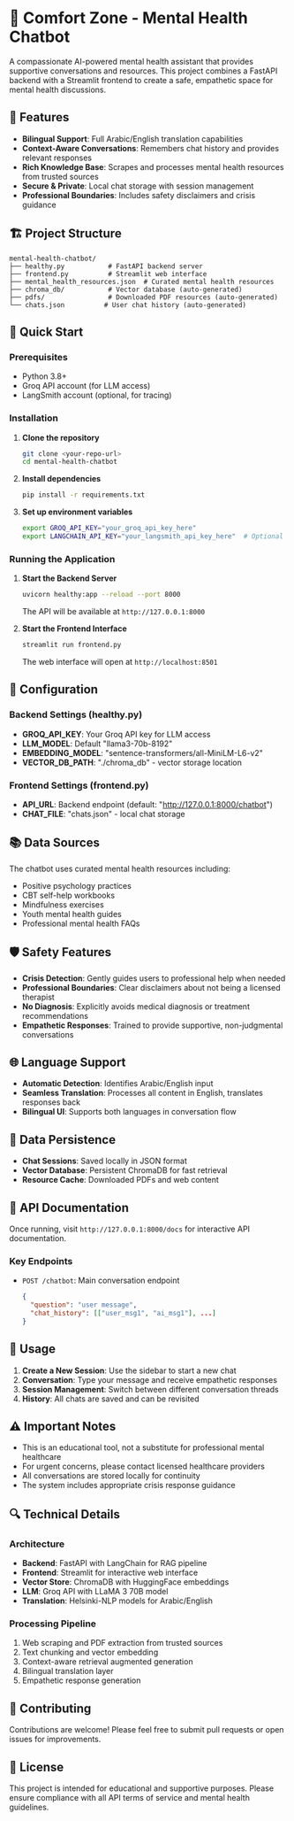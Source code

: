 # 🤗 Comfort Zone - Mental Health Chatbot

A compassionate AI-powered mental health assistant that provides supportive conversations and resources. This project combines a FastAPI backend with a Streamlit frontend to create a safe, empathetic space for mental health discussions.

## 🌟 Features

- **Bilingual Support**: Full Arabic/English translation capabilities
- **Context-Aware Conversations**: Remembers chat history and provides relevant responses
- **Rich Knowledge Base**: Scrapes and processes mental health resources from trusted sources
- **Secure & Private**: Local chat storage with session management
- **Professional Boundaries**: Includes safety disclaimers and crisis guidance

## 🏗️ Project Structure

```
mental-health-chatbot/
├── healthy.py           # FastAPI backend server
├── frontend.py          # Streamlit web interface
├── mental_health_resources.json  # Curated mental health resources
├── chroma_db/           # Vector database (auto-generated)
├── pdfs/                # Downloaded PDF resources (auto-generated)
└── chats.json          # User chat history (auto-generated)
```

## 🚀 Quick Start

### Prerequisites

- Python 3.8+
- Groq API account (for LLM access)
- LangSmith account (optional, for tracing)

### Installation

1. **Clone the repository**
   ```bash
   git clone <your-repo-url>
   cd mental-health-chatbot
   ```

2. **Install dependencies**
   ```bash
   pip install -r requirements.txt
   ```

3. **Set up environment variables**
   ```bash
   export GROQ_API_KEY="your_groq_api_key_here"
   export LANGCHAIN_API_KEY="your_langsmith_api_key_here"  # Optional
   ```

### Running the Application

1. **Start the Backend Server**
   ```bash
   uvicorn healthy:app --reload --port 8000
   ```
   The API will be available at `http://127.0.0.1:8000`

2. **Start the Frontend Interface**
   ```bash
   streamlit run frontend.py
   ```
   The web interface will open at `http://localhost:8501`

## 🔧 Configuration

### Backend Settings (healthy.py)
- **GROQ_API_KEY**: Your Groq API key for LLM access
- **LLM_MODEL**: Default "llama3-70b-8192"
- **EMBEDDING_MODEL**: "sentence-transformers/all-MiniLM-L6-v2"
- **VECTOR_DB_PATH**: "./chroma_db" - vector storage location

### Frontend Settings (frontend.py)
- **API_URL**: Backend endpoint (default: "http://127.0.0.1:8000/chatbot")
- **CHAT_FILE**: "chats.json" - local chat storage

## 📚 Data Sources

The chatbot uses curated mental health resources including:
- Positive psychology practices
- CBT self-help workbooks
- Mindfulness exercises
- Youth mental health guides
- Professional mental health FAQs

## 🛡️ Safety Features

- **Crisis Detection**: Gently guides users to professional help when needed
- **Professional Boundaries**: Clear disclaimers about not being a licensed therapist
- **No Diagnosis**: Explicitly avoids medical diagnosis or treatment recommendations
- **Empathetic Responses**: Trained to provide supportive, non-judgmental conversations

## 🌐 Language Support

- **Automatic Detection**: Identifies Arabic/English input
- **Seamless Translation**: Processes all content in English, translates responses back
- **Bilingual UI**: Supports both languages in conversation flow

## 💾 Data Persistence

- **Chat Sessions**: Saved locally in JSON format
- **Vector Database**: Persistent ChromaDB for fast retrieval
- **Resource Cache**: Downloaded PDFs and web content

## 🔌 API Documentation

Once running, visit `http://127.0.0.1:8000/docs` for interactive API documentation.

### Key Endpoints

- `POST /chatbot`: Main conversation endpoint
  ```json
  {
    "question": "user message",
    "chat_history": [["user_msg1", "ai_msg1"], ...]
  }
  ```

## 🎯 Usage

1. **Create a New Session**: Use the sidebar to start a new chat
2. **Conversation**: Type your message and receive empathetic responses
3. **Session Management**: Switch between different conversation threads
4. **History**: All chats are saved and can be revisited

## ⚠️ Important Notes

- This is an educational tool, not a substitute for professional mental healthcare
- For urgent concerns, please contact licensed healthcare providers
- All conversations are stored locally for continuity
- The system includes appropriate crisis response guidance

## 🔍 Technical Details

### Architecture
- **Backend**: FastAPI with LangChain for RAG pipeline
- **Frontend**: Streamlit for interactive web interface
- **Vector Store**: ChromaDB with HuggingFace embeddings
- **LLM**: Groq API with LLaMA 3 70B model
- **Translation**: Helsinki-NLP models for Arabic/English

### Processing Pipeline
1. Web scraping and PDF extraction from trusted sources
2. Text chunking and vector embedding
3. Context-aware retrieval augmented generation
4. Bilingual translation layer
5. Empathetic response generation

## 🤝 Contributing

Contributions are welcome! Please feel free to submit pull requests or open issues for improvements.

## 📄 License

This project is intended for educational and supportive purposes. Please ensure compliance with all API terms of service and mental health guidelines.

